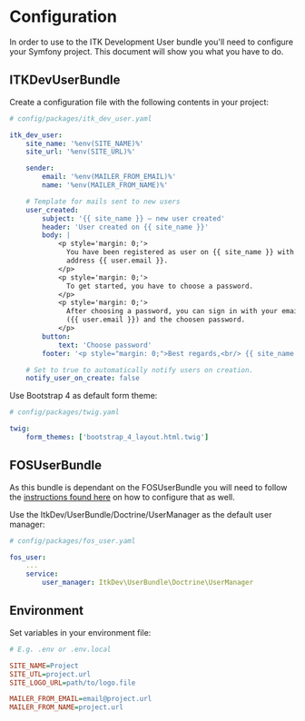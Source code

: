 # Configuration

In order to use to the ITK Development User bundle you'll need to configure your Symfony project. This document will
show you what you have to do.

## ITKDevUserBundle

Create a configuration file with the following contents in your project:

```yaml
# config/packages/itk_dev_user.yaml

itk_dev_user:
    site_name: '%env(SITE_NAME)%'
    site_url: '%env(SITE_URL)%'

    sender:
        email: '%env(MAILER_FROM_EMAIL)%'
        name: '%env(MAILER_FROM_NAME)%'

    # Template for mails sent to new users
    user_created:
        subject: '{{ site_name }} – new user created'
        header: 'User created on {{ site_name }}'
        body: |
            <p style='margin: 0;'>
              You have been registered as user on {{ site_name }} with email
              address {{ user.email }}.
            </p>
            <p style='margin: 0;'>
              To get started, you have to choose a password.
            </p>
            <p style='margin: 0;'>
              After choosing a password, you can sign in with your email address
              ({{ user.email }}) and the choosen password.
            </p>
        button:
            text: 'Choose password'
        footer: '<p style="margin: 0;">Best regards,<br/> {{ site_name }}</p>'

    # Set to true to automatically notify users on creation.
    notify_user_on_create: false
```

Use Bootstrap 4 as default form theme:

```yaml
# config/packages/twig.yaml

twig:
    form_themes: ['bootstrap_4_layout.html.twig']
```

## FOSUserBundle

As this bundle is dependant on the FOSUserBundle you will need to follow the [instructions found here](https://github.com/FriendsOfSymfony/FOSUserBundle/blob/master/Resources/doc/index.rst) on how to configure that as well.

Use the ItkDev/UserBundle/Doctrine/UserManager as the default user manager:

```yaml
# config/packages/fos_user.yaml

fos_user:
    ...
    service:
        user_manager: ItkDev\UserBundle\Doctrine\UserManager
``` 

## Environment

Set variables in your environment file:

```ini
# E.g. .env or .env.local

SITE_NAME=Project
SITE_UTL=project.url
SITE_LOGO_URL=path/to/logo.file

MAILER_FROM_EMAIL=email@project.url
MAILER_FROM_NAME=project.url
```

